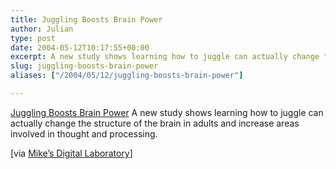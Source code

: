```yaml
---
title: Juggling Boosts Brain Power
author: Julian
type: post
date: 2004-05-12T10:17:55+00:00
excerpt: A new study shows learning how to juggle can actually change the structure of the brain in adults and increase areas involved in thought and processing.
slug: juggling-boosts-brain-power 
aliases: ["/2004/05/12/juggling-boosts-brain-power"]

---
```

[Juggling Boosts Brain Power][1] A new study shows learning how to juggle can actually change the structure of the brain in adults and increase areas involved in thought and processing.
  
<!--more-->


  
[via [Mike&#8217;s Digital Laboratory][2]]

 [1]: https://webcenter.health.webmd.netscape.com/content/Article/79/96364.htm
 [2]: https://www.mikeaxelrod.com/